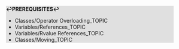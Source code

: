 <div style="margin:2em; background-color: #e0e0e0;">

<strong>↩PREREQUISITES↩</strong>

 * Classes/Operator Overloading_TOPIC
 * Variables/References_TOPIC
 * Variables/Rvalue References_TOPIC
 * Classes/Moving_TOPIC

</div>


